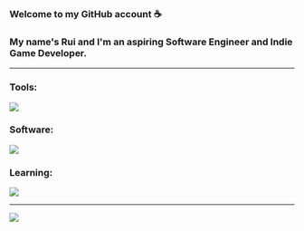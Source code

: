 ### Welcome to my GitHub account ☕
### My name's Rui and I'm an aspiring Software Engineer and Indie Game Developer.

---

### Tools:
![](https://simpleskill.icons.workers.dev/svg?i=dotnet,c,sharp,html5,css3,php,javascript,mysql,java,Python&theme=light)

### Software:
![](https://simpleskill.icons.workers.dev/svg?i=git,github,intellijidea,adobephotoshop,blender,unity,unrealengine&theme=light)

### Learning:
![](https://simpleskill.icons.workers.dev/svg?i=TypeScript,nodedotjs,react,sass,nextdotjs,jquery,laravel,mongodb,tailwindcss&theme=light)

---

![](https://github-readme-stats.vercel.app/api?username=rui-san&show_icons=true&theme=dark)
